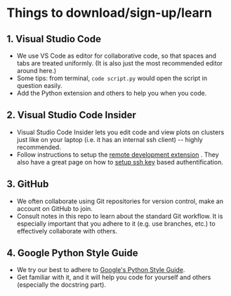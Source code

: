 # Things to download/sign-up/learn

## 1. Visual Studio Code
  - We use VS Code as editor for collaborative code, so that spaces and tabs are treated uniformly. (It is also just the most recommended editor around here.) 
  - Some tips: from terminal, `code script.py` would open the script in question easily.
  - Add the Python extension and others to help you when you code.
  
## 2. Visual Studio Code Insider 
  - Visual Studio Code Insider lets you edit code and view plots on clusters just like on your laptop (i.e. it has an internal ssh client) -- highly recommended. 
  - Follow instructions to setup the [remote development extension](https://code.visualstudio.com/docs/remote/ssh) . They also have a great page on how to [setup ssh key](https://code.visualstudio.com/docs/remote/troubleshooting#_improving-your-security-with-a-dedicated-key) based authentification.
  
## 3. GitHub
  - We often collaborate using Git repositories for version control, make an account on GitHub to join. 
  - Consult notes in this repo to learn about the standard Git workflow. It is especially important that you adhere to it (e.g. use branches, etc.) to effectively collaborate with others.
  
## 4. Google Python Style Guide
  - We try our best to adhere to [Google's Python Style Guide](http://google.github.io/styleguide/pyguide.html).
  - Get familiar with it, and it will help you code for yourself and others (especially the docstring part).
  
  
